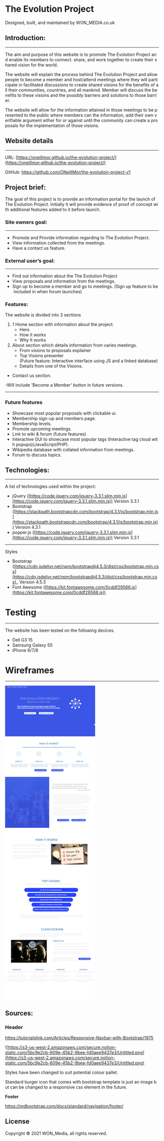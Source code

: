 # **The Evolution Project**

Designed, built, and maintained by WON_MEDIA.co.uk

## **Introduction:**

---

The aim and purpose of this website is to promote The Evolution Project and enable its members to connect. share, and work together to create their shared vision for the world.

The website will explain the process behind The Evolution Project and allow people to become a member and host/attend meetings where they will participate in facilitated discussions to create shared visions for the benefits of all their communities, countries, and all mankind. Member will discuss the benefits to these visions and the possibly barriers and solutions to those barrier.

The website will allow for the information attained in those meetings to be presented to the public where members can the information, add their own verifiable argument either for or against until the community can create a proposals for the implementation of those visions.

## **Website details**

---

URL: [https://oneillmor.github.io/the-evolution-project/](https://oneillmor.github.io/the-evolution-project/)

GitHub: https://github.com/ONeillMor/the-evolution-project-v1

## **Project brief:**

The goal of this project is to provide an information portal for the launch of The Evolution Project. Initially it will provide evidence of proof of concept with additional features added to it before launch.

### **Site owners goal:**

- --
- Promote and Provide information regarding to The Evolution Project.
- View information collected from the meetings.
- Have a contact us feature.

### **External user’s goal:**

- --
- Find out information about the The Evolution Project
- View proposals and information from the meetings.
- Sign up to become a member and go to meetings. (Sign up feature to be included in when forum launches)

### **Features:**

The website is divided into 3 sections

1. 1 Home section with information about the project.
    - Hero
    - How it works
    - Why It works
2. About section which details information from varies meetings.
    - From visions to proposals explainer
    - Top Visions presenter (Future feature: Interactive interface using JS and a linked database)
    - Details from one of the Visions.
- Contact us section.

-Will include 'Become a Member' button in future versions.

---

### **Future features**

- Showcase most popular proposals with clickable ui.
- Membership sign-up and members page.
- Membership levels.
- Promote upcoming meetings.
- Link to wiki & forum (future features)
- Interactive GUI to showcase most popular tags (Interactive tag cloud with popups)(JavaScript/PHP).
- Wikipedia database with collated information from meetings.
- Forum to discuss topics.

## Technologies:

---

A list of technologies used within the project:

- jQuery ([https://code.jquery.com/jquery-3.3.1.slim.min.js](https://code.jquery.com/jquery-3.3.1.slim.min.js)) Version 3.3.1
- Bootstrap ([https://stackpath.bootstrapcdn.com/bootstrap/4.3.1/js/bootstrap.min.js](https://stackpath.bootstrapcdn.com/bootstrap/4.3.1/js/bootstrap.min.js)) Version 4.3.1
- popper.js ([https://code.jquery.com/jquery-3.3.1.slim.min.js](https://code.jquery.com/jquery-3.3.1.slim.min.js)) Version 3.3.1

---

Styles

- Bootstrap ([https://cdn.jsdelivr.net/npm/bootstrap@4.5.3/dist/css/bootstrap.min.css](https://cdn.jsdelivr.net/npm/bootstrap@4.5.3/dist/css/bootstrap.min.css)_ Version 4.5.3
- Font Awesome ([https://kit.fontawesome.com/0cddf29566.js](https://kit.fontawesome.com/0cddf29566.js))

# Testing

---

The website has been tested on the following devices.

- Dell G3 15
- Samsung Galaxy S5
- iPhone 6/7/8

# Wireframes

---

![Wireframe](/assets/images/The_Evolution_Project.png)

## **Sources:**

### **Header**

https://tutorialslink.com/Articles/Responsive-Navbar-with-Bootstrap/1975

![https://s3-us-west-2.amazonaws.com/secure.notion-static.com/5bc9e2cb-609e-45b2-9bee-fd0aee9437e3/Untitled.png](https://s3-us-west-2.amazonaws.com/secure.notion-static.com/5bc9e2cb-609e-45b2-9bee-fd0aee9437e3/Untitled.png)

Styles have been changed to suit potential colour pallet.

Standard burger icon that comes with bootstrap template is just an image but can be changed to a responsive css element in the future.

**Footer**

https://mdbootstrap.com/docs/standard/navigation/footer/

## **License**

Copyright © 2021 WON_Media, all rights reserved.